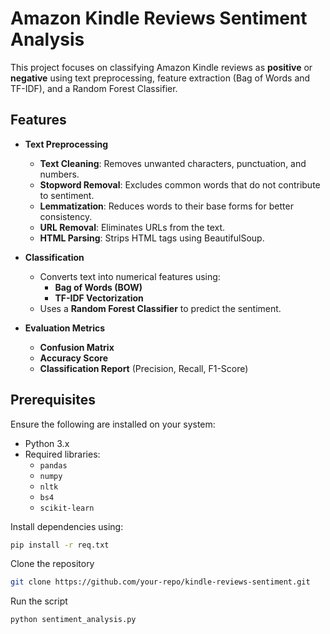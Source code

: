 # Amazon Kindle Reviews Sentiment Analysis

This project focuses on classifying Amazon Kindle reviews as **positive** or **negative** using text preprocessing, feature extraction (Bag of Words and TF-IDF), and a Random Forest Classifier.

## Features

- **Text Preprocessing**
  - **Text Cleaning**: Removes unwanted characters, punctuation, and numbers.
  - **Stopword Removal**: Excludes common words that do not contribute to sentiment.
  - **Lemmatization**: Reduces words to their base forms for better consistency.
  - **URL Removal**: Eliminates URLs from the text.
  - **HTML Parsing**: Strips HTML tags using BeautifulSoup.

- **Classification**
  - Converts text into numerical features using:
    - **Bag of Words (BOW)**
    - **TF-IDF Vectorization**
  - Uses a **Random Forest Classifier** to predict the sentiment.

- **Evaluation Metrics**
  - **Confusion Matrix**
  - **Accuracy Score**
  - **Classification Report** (Precision, Recall, F1-Score)

## Prerequisites

Ensure the following are installed on your system:

- Python 3.x
- Required libraries:
  - `pandas`
  - `numpy`
  - `nltk`
  - `bs4`
  - `scikit-learn`

Install dependencies using:
```bash
pip install -r req.txt
```

Clone the repository
```bash
git clone https://github.com/your-repo/kindle-reviews-sentiment.git
```

Run the script
```bash
python sentiment_analysis.py
```




